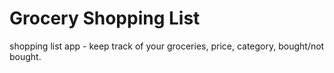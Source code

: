 # Grocery Shopping List
 shopping list app - keep track of your groceries, price, category, bought/not bought.
